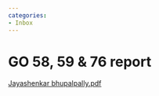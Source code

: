 ```yaml
---
categories:
- Inbox
---
```

# GO 58, 59 & 76 report

[Jayashenkar bhupalpally.pdf](../files/487f0bf9-c126-45e2-a703-8b47e4981a4b.pdf)